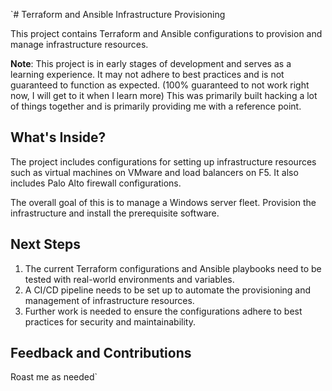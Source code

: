 `# Terraform and Ansible Infrastructure Provisioning

This project contains Terraform and Ansible configurations to provision and manage infrastructure resources.

**Note**: This project is in early stages of development and serves as a learning experience. It may not adhere to best practices and is not guaranteed to function as expected. (100% guaranteed to not work right now, I will get to it when I learn more) This was primarily built hacking a lot of things together and is primarily providing me with a reference point. 

## What's Inside?

The project includes configurations for setting up infrastructure resources such as virtual machines on VMware and load balancers on F5. It also includes Palo Alto firewall configurations.

The overall goal of this is to manage a Windows server fleet. Provision the infrastructure and install the prerequisite software. 

## Next Steps

1. The current Terraform configurations and Ansible playbooks need to be tested with real-world environments and variables.
2. A CI/CD pipeline needs to be set up to automate the provisioning and management of infrastructure resources.
3. Further work is needed to ensure the configurations adhere to best practices for security and maintainability.

## Feedback and Contributions

Roast me as needed`
